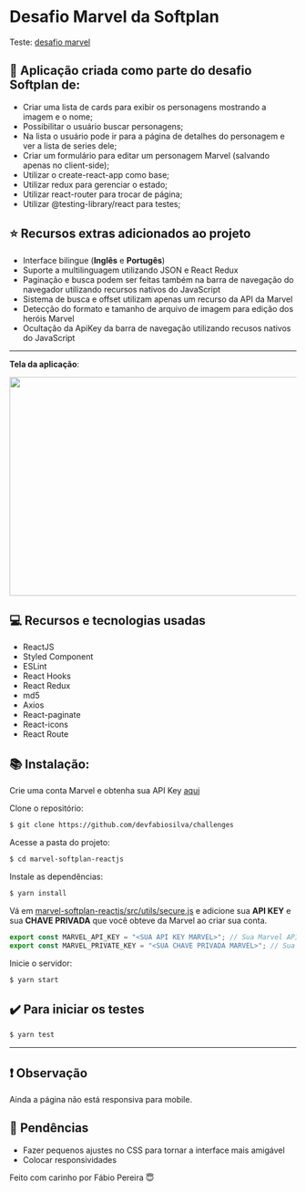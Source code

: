 # Desafio Marvel da Softplan

Teste: <a href="https://mymarvelchallenge.netlify.app">desafio marvel</a>

## :dart: Aplicação criada como parte do desafio Softplan de:
- Criar uma lista de cards para exibir os personagens mostrando a imagem e o nome;
- Possibilitar o usuário buscar personagens;
- Na lista o usuário pode ir para a página de detalhes do personagem e ver a lista de series dele;
- Criar um formulário para editar um personagem Marvel (salvando apenas no client-side);
- Utilizar o create-react-app como base;
- Utilizar redux para gerenciar o estado;
- Utilizar react-router para trocar de página;
- Utilizar @testing-library/react para testes;

## :star: Recursos extras adicionados ao projeto
- Interface bilingue (**Inglês** e **Portugês**)
- Suporte a multilinguagem utilizando JSON e React Redux
- Paginação e busca podem ser feitas também na barra de navegação do navegador utilizando recursos nativos do JavaScript
- Sistema de busca e offset utilizam apenas um recurso da API da Marvel
- Detecção do formato e tamanho de arquivo de imagem para edição dos heróis Marvel
- Ocultação da ApiKey da barra de navegação utilizando recusos nativos do JavaScript

---
**Tela da aplicação**:

 <img width="682px" height="384px" src="https://github.com/devfabiosilva/challenges/tree/master/marvel-softplan-reactjs/preview/preview.gif">

## :computer: Recursos e tecnologias usadas
- ReactJS
- Styled Component
- ESLint
- React Hooks
- React Redux
- md5
- Axios
- React-paginate
- React-icons
- React Route
	
## :books: Instalação:

Crie uma conta Marvel e obtenha sua API Key [aqui](https://www.marvel.com/signin?referer=https%3A%2F%2Fdeveloper.marvel.com%2Faccount)

Clone o repositório:
```sh
$ git clone https://github.com/devfabiosilva/challenges
```
Acesse a pasta do projeto:
```sh
$ cd marvel-softplan-reactjs
```
Instale as dependências:
```sh
$ yarn install
```
Vá em [marvel-softplan-reactjs/src/utils/secure.js](https://github.com/devfabiosilva/challenges/blob/master/marvel-softplan-reactjs/src/utils/secure.js) e adicione sua **API KEY** e sua **CHAVE PRIVADA** que você obteve da Marvel ao criar sua conta.

```javascript
export const MARVEL_API_KEY = "<SUA API KEY MARVEL>"; // Sua Marvel API KEY
export const MARVEL_PRIVATE_KEY = "<SUA CHAVE PRIVADA MARVEL>"; // Sua Marvel PRIVATE KEY
```

Inicie o servidor:
```sh
$ yarn start
```

## :heavy_check_mark: Para iniciar os testes

```sh
$ yarn test
```

----------

## :heavy_exclamation_mark: Observação

Ainda a página não está responsiva para mobile.

## :pushpin: Pendências

- Fazer pequenos ajustes no CSS para tornar a interface mais amigável
- Colocar responsividades

Feito com carinho por Fábio Pereira :innocent:

